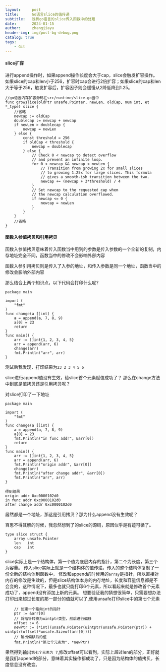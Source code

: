 ```yaml
---
layout:     post
title:      Go语言slice的值传递
subtitle:   浅析go语言的slice传入函数中的处理
date:       2024-01-15
author:     zhangjiayu
header-img: img/post-bg-debug.png
catalog: true
tags:
    - Git
---
```


#### slice扩容

进行append操作时，如果append操作长度会大于cap，slice会触发扩容操作。
如果slice的cap和len小于256，扩容时cap会进行2倍扩容；如果slice的cap和len大于等于256，触发扩容后，扩容因子则会缓慢从2降低降到1.25。

```
//go语言内存扩容源码在src/runtime/slice.go当中
func growslice(oldPtr unsafe.Pointer, newLen, oldCap, num int, et *_type) slice {
    //省略
    newcap := oldCap
	doublecap := newcap + newcap
	if newLen > doublecap {
		newcap = newLen
	} else {
		const threshold = 256
		if oldCap < threshold {
			newcap = doublecap
		} else {
			// Check 0 < newcap to detect overflow
			// and prevent an infinite loop.
			for 0 < newcap && newcap < newLen {
				// Transition from growing 2x for small slices
				// to growing 1.25x for large slices. This formula
				// gives a smooth-ish transition between the two.
				newcap += (newcap + 3*threshold) / 4
			}
			// Set newcap to the requested cap when
			// the newcap calculation overflowed.
			if newcap <= 0 {
				newcap = newLen
			}
		}
	}
    //省略
}
```

#### 函数入参值拷贝和引用拷贝

函数入参值拷贝意味着传入函数当中用到的参数是传入参数的一个全新的复制，内存地址完全不同，函数当中的修改不会影响外部内容

函数入参引用拷贝则是传入了入参的地址，和传入参数是同一个地址，函数当中的修改会影响外部内容

那么结合上两个知识点，以下代码会打印什么呢?
```
package main

import (
	"fmt"
)
func change(a []int) {
	a = append(a, 7, 8, 9)
	a[0] = 23
    return
}
func main() {
    arr := []int{1, 2, 3, 4, 5}
	arr = append(arr, 6)
	change(arr)
	fmt.Println("arr", arr)
}
```

测试后我发现，打印结果为`23 2 3 4 5 6`

slice进行append值没有生效，给slice首个元素赋值成功了？
那么在change方法中到底是值拷贝还是引用拷贝呢？

对slice打印了一下地址
```
package main

import (
	"fmt"
)
func change(a []int) {
	a = append(a, 7, 8, 9)
	a[0] = 23
    fmt.Println("in func addr", &arr[0])
    return
}
func main() {
    arr := []int{1, 2, 3, 4, 5}
	arr = append(arr, 6)
    fmt.Println("origin addr", &arr[0])
	change(arr)
    fmt.Println("after change addr", &arr[0])
	fmt.Println("arr", arr)
}

得到结果
origin addr 0xc0000102d0
in func addr 0xc0000102d0
after change addr 0xc0000102d0
```

居然都是一个地址，那这是引用拷贝？那为什么append没有生效呢？

百思不得其解的时候，我忽然想到了的slice的源码，原因似乎是有迹可循了。

```
type slice struct {
	array unsafe.Pointer
	len   int
	cap   int
}
```
slice实际上是一个结构体，第一个值为底层内存的指针，第二个为长度，第三个为容量。
传入slice实际上就是一个结构体的值传递，传入的整个结构体复制了一份全新的结构体到函数中，
修改和append的时候用的`array`是指针，所以直接对内存的修改是生效的，但是slice结构体本身的内存地址，长度和容量信息都是不会变的，这种情况下，最多也就只能打印6个元素，所以看起来就是修改首个元素成功了，append没有添加上新的元素。
想要验证我的猜想很简单，只需要想办法打印出来超过长度的那一部分的值就可以了,使用unsafe打印slice中的第七个元素

```
	// 创建一个指向int的指针
	ptr := &arr[0]
	// 将指针转换为uintptr类型，然后进行偏移
	offset := 6
	newPtr := (*int)(unsafe.Pointer(uintptr(unsafe.Pointer(ptr)) + uintptr(offset)*unsafe.Sizeof(arr[0])))
	// 输出偏移后的值
	fmt.Println("第七个元素为", *newPtr)
```
果然得到输出`第七个元素为 7`,修改offset可以看到，实际上超过len的部分，正好就是我们append的部分，意味着其实操作都成功了，只是因为结构体的值拷贝，长度信息没有改变。

